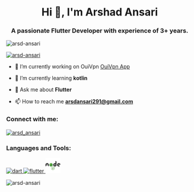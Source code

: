 <h1 align="center">Hi 👋, I'm Arshad Ansari</h1>
<h3 align="center">A passionate Flutter Developer with experience of 3+ years.</h3>

<p align="left"> <img src="https://komarev.com/ghpvc/?username=arsd-ansari&label=Profile%20views&color=0e75b6&style=flat" alt="arsd-ansari" /> </p>

<p align="left"> <a href="https://github.com/ryo-ma/github-profile-trophy"><img src="https://github-profile-trophy.vercel.app/?username=arsd-ansari" alt="arsd-ansari" /></a> </p>

- 🔭 I’m currently working on OuiVpn [OuiVpn App](https://github.com/arsd-ansari/OuiVpn)

- 🌱 I’m currently learning **kotlin**

- 💬 Ask me about **Flutter**

- 📫 How to reach me **arsdansari291@gmail.com**

<h3 align="left">Connect with me:</h3>
<p align="left">
<a href="https://twitter.com/arsd_ansari" target="blank"><img align="center" src="https://raw.githubusercontent.com/rahuldkjain/github-profile-readme-generator/master/src/images/icons/Social/twitter.svg" alt="arsd_ansari" height="30" width="40" /></a>
</p>

<h3 align="left">Languages and Tools:</h3>
<p align="left"> <a href="https://dart.dev" target="_blank" rel="noreferrer"> <img src="https://www.vectorlogo.zone/logos/dartlang/dartlang-icon.svg" alt="dart" width="40" height="40"/> </a> <a href="https://flutter.dev" target="_blank" rel="noreferrer"> <img src="https://www.vectorlogo.zone/logos/flutterio/flutterio-icon.svg" alt="flutter" width="40" height="40"/> </a> <a href="https://nodejs.org" target="_blank" rel="noreferrer"> <img src="https://raw.githubusercontent.com/devicons/devicon/master/icons/nodejs/nodejs-original-wordmark.svg" alt="nodejs" width="40" height="40"/> </a> </p>

<p><img align="center" src="https://github-readme-stats.vercel.app/api/top-langs?username=arsd-ansari&show_icons=true&locale=en&layout=compact" alt="arsd-ansari" /></p>
